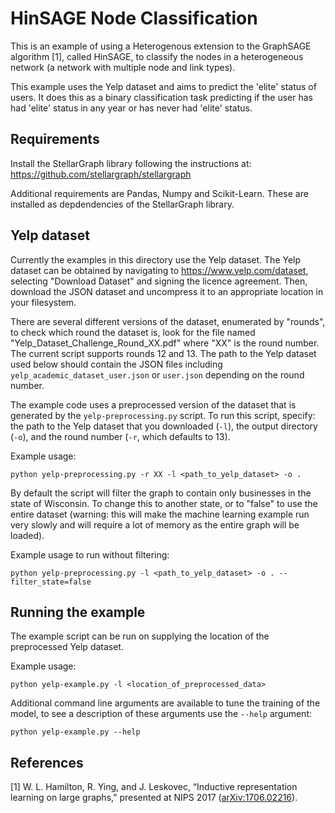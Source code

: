 # HinSAGE Node Classification

This is an example of using a Heterogenous extension to the GraphSAGE algorithm [1], called HinSAGE,
to classify the nodes in a heterogeneous network (a network with multiple node and link types).

This example uses the Yelp dataset and aims to predict the 'elite' status of users. It does this
as a binary classification task predicting if the user has had 'elite' status in any year or has
never had 'elite' status.

## Requirements
Install the StellarGraph library following the instructions at:
https://github.com/stellargraph/stellargraph

Additional requirements are Pandas, Numpy and Scikit-Learn. These are installed as depdendencies
of the StellarGraph library.

## Yelp dataset

Currently the examples in this directory use the Yelp dataset.
The Yelp dataset can be obtained by navigating to https://www.yelp.com/dataset,
selecting "Download Dataset" and signing the licence agreement.
Then, download the JSON dataset and uncompress it to an appropriate location 
in your filesystem.

There are several different versions of the dataset, enumerated by "rounds",
to check which round the dataset is, look for the file named "Yelp_Dataset_Challenge_Round_XX.pdf"
where "XX" is the round number. The current script supports rounds 12 and 13.
The path to the Yelp dataset used below should contain the JSON files including 
`yelp_academic_dataset_user.json` or `user.json` depending on the round number.

The example code uses a preprocessed version of the dataset that is generated
by the `yelp-preprocessing.py` script.
To run this script, specify:
the path to the Yelp dataset that you downloaded (`-l`),
the output directory (`-o`),
and the round number (`-r`, which defaults to 13).

Example usage:
```
python yelp-preprocessing.py -r XX -l <path_to_yelp_dataset> -o .
```

By default the script will filter the graph to contain only businesses in the state
of Wisconsin. To change this to another state, or to "false" to use the entire dataset
(warning: this will make the machine learning example run very slowly and will require a lot of
memory as the entire graph will be loaded).

Example usage to run without filtering:
```
python yelp-preprocessing.py -l <path_to_yelp_dataset> -o . --filter_state=false
```

## Running the example

The example script can be run on supplying the location of the preprocessed Yelp dataset.

Example usage:
```
python yelp-example.py -l <location_of_preprocessed_data>
```

Additional command line arguments are available to tune the training of the model, to see a
description of these arguments use the `--help` argument:
```
python yelp-example.py --help
```

## References

[1]	W. L. Hamilton, R. Ying, and J. Leskovec, “Inductive representation learning on large graphs,” presented at NIPS 2017
([arXiv:1706.02216](https://arxiv.org/abs/1706.02216)).
